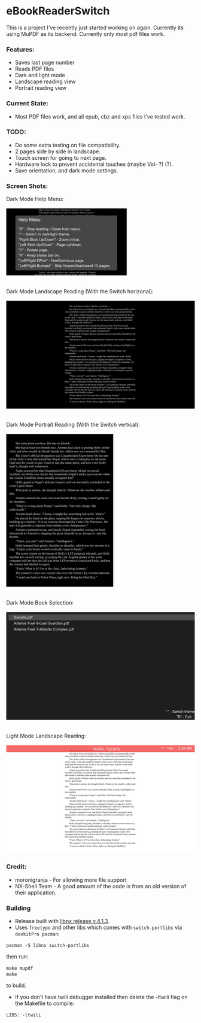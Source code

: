 # eBookReaderSwitch

This is a project I've recently just started working on again. Currently its using MuPDF as its backend. Currently only most pdf files work.

### Features:
* Saves last page number
* Reads PDF files
* Dark and light mode
* Landscape reading view
* Portrait reading view

### Current State:
* Most PDF files work, and all epub, cbz and xps files I've tested work.

### TODO:
* Do some extra testing on file compatibility.
* 2 pages side by side in landscape.
* Touch screen for going to next page.
* Hardware lock to prevent accidental touches (maybe Vol- ?) (?).
* Save orientation, and dark mode settings.

### Screen Shots:

Dark Mode Help Menu:
<br></br>
<img src="screenshots/darkModeHelp.jpg" width="322" height="178.4">
<br></br>

Dark Mode Landscape Reading (With the Switch horizonal):
<br></br>
<img src="screenshots/darkModeLandscape.jpg" width="512" height="288">
<br></br>

Dark Mode Portrait Reading (With the Switch vertical):
<br></br>
<img src="screenshots/darkModePortrait.jpg" width="285.6" height="408.8">
<br></br>

Dark Mode Book Selection:
<br></br>
<img src="screenshots/darkModeSelection.jpg" width="512" height="288">
<br></br>

Light Mode Landscape Reading:
<br></br>
<img src="screenshots/lightModeLandscape.jpg" width="512" height="288">

### Credit:
* moronigranja - For allowing more file support
* NX-Shell Team - A good amount of the code is from an old version of their application.

### Building
* Release built with [libnx release v.4.1.3](https://github.com/switchbrew/libnx).
* Uses `freetype` and other libs which comes with `switch-portlibs` via `devkitPro pacman`:
```
pacman -S libnx switch-portlibs
```
then run:
```
make mupdf
make
```
to build.

* If you don't have twili debugger installed then delete the -ltwili flag on the Makefile to compile:
```
LIBS: -ltwili
```
